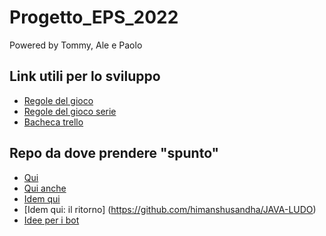 # Progetto_EPS_2022
Powered by Tommy, Ale e Paolo
## Link utili per lo sviluppo
- [Regole del gioco](https://it.wikipedia.org/wiki/Ludo_(gioco))
- [Regole del gioco serie](https://www.wikihow.it/Giocare-a-Ludo)
- [Bacheca trello](https://trello.com/invite/b/eaNeZaxM/313d2b548018af72a80c75691be17ea0/progetto-eps)
## Repo da dove prendere "spunto"
- [Qui](https://github.com/mrpaulblack/human-dont-get-mad)
- [Qui anche](https://github.com/Creator032/LUDO-GAME)
- [Idem qui](https://github.com/AlexandrosPlessias/Ludo-Griniaris-Game)
- [Idem qui: il ritorno] (https://github.com/himanshusandha/JAVA-LUDO)
- [Idee per i bot](https://github.com/yan14171/Ludo-Game-Genetic-Heuristics-AI)
